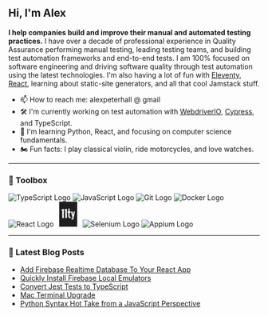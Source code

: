## Hi, I'm Alex

**I help companies build and improve their manual and automated testing practices.** I have over a decade of professional experience in Quality Assurance performing manual testing, leading testing teams, and building test automation frameworks and end-to-end tests. I am 100% focused on software engineering and driving software quality through test automation using the latest technologies. I'm also having a lot of fun with [Eleventy](https://www.11ty.dev/), [React](https://react.dev/), learning about static-site generators, and all that cool Jamstack stuff.

- 📫 How to reach me: alexpeterhall @ gmail
- 🛠 I'm currently working on test automation with [WebdriverIO](https://webdriver.io/), [Cypress](https://www.cypress.io/), and TypeScript.
- 🚀 I'm learning Python, React, and focusing on computer science fundamentals.
- 🏍 Fun facts: I play classical violin, ride motorcycles, and love watches.

---

### 🧰 Toolbox

<img src="https://cdn.worldvectorlogo.com/logos/typescript.svg" alt="TypeScript Logo" width="50" height="50"/> <img src="https://cdn.worldvectorlogo.com/logos/logo-javascript.svg" alt="JavaScript Logo" width="50" height="50"/> <img src="https://cdn.worldvectorlogo.com/logos/git-icon.svg" alt="Git Logo" width="50" height="50"/> <img src="https://cdn.worldvectorlogo.com/logos/docker.svg" alt="Docker Logo" width="50" height="50"/> <img src="https://cdn.worldvectorlogo.com/logos/react-2.svg" alt="React Logo" width="50" height="50"/> <img src="https://github.com/devicons/devicon/blob/master/icons/eleventy/eleventy-original.svg" alt="Eleventy Logo" width="50" height="50"/> <img src="https://img.icons8.com/fluency/48/000000/selenium-test-automation.png" alt="Selenium Logo" width="50" height="50"/> <img src="https://cdn.worldvectorlogo.com/logos/appium.svg" alt="Appium Logo" width="50" height="50"/>

---

### 📝 Latest Blog Posts

<!-- BLOG-POST-LIST:START -->
- [Add Firebase Realtime Database To Your React App](https://alexpeterhall.com/blog/2023/04/18/integrate-firebase-and-react/)
- [Quickly Install Firebase Local Emulators](https://alexpeterhall.com/blog/2023/04/14/install-firebase-local-emulator/)
- [Convert Jest Tests to TypeScript](https://alexpeterhall.com/blog/2022/12/22/jest-typescript/)
- [Mac Terminal Upgrade](https://alexpeterhall.com/blog/2021/10/20/mac-terminal-upgrade/)
- [Python Syntax Hot Take from a JavaScript Perspective](https://alexpeterhall.com/blog/2021/05/27/python-vs-javascript-syntax/)
<!-- BLOG-POST-LIST:END -->
